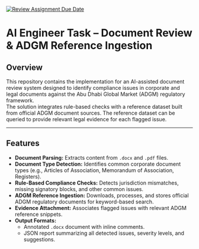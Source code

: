 [![Review Assignment Due Date](https://classroom.github.com/assets/deadline-readme-button-22041afd0340ce965d47ae6ef1cefeee28c7c493a6346c4f15d667ab976d596c.svg)](https://classroom.github.com/a/vgbm4cZ0)


# AI Engineer Task – Document Review & ADGM Reference Ingestion

## Overview
This repository contains the implementation for an AI-assisted document review system designed to identify compliance issues in corporate and legal documents against the Abu Dhabi Global Market (ADGM) regulatory framework.  
The solution integrates rule-based checks with a reference dataset built from official ADGM document sources. The reference dataset can be queried to provide relevant legal evidence for each flagged issue.

---

## Features
- **Document Parsing:** Extracts content from `.docx` and `.pdf` files.
- **Document Type Detection:** Identifies common corporate document types (e.g., Articles of Association, Memorandum of Association, Registers).
- **Rule-Based Compliance Checks:** Detects jurisdiction mismatches, missing signatory blocks, and other common issues.
- **ADGM Reference Ingestion:** Downloads, processes, and stores official ADGM regulatory documents for keyword-based search.
- **Evidence Attachment:** Associates flagged issues with relevant ADGM reference snippets.
- **Output Formats:**
  - Annotated `.docx` document with inline comments.
  - JSON report summarizing all detected issues, severity levels, and suggestions.

